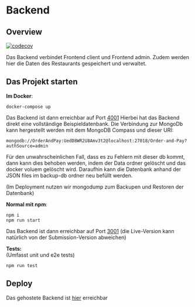 # Backend

## Overview

[![codecov](https://codecov.io/gh/dopeshot/order-and-pay-backend/branch/main/graph/badge.svg?token=RI1XZPSHEV)](https://codecov.io/gh/dopeshot/order-and-pay-backend)

Das Backend verbindet Frontend client und Frontend admin. Zudem werden hier die Daten des Restaurants gespeichert und verwaltet.

## Das Projekt starten

**Im Docker**:

    docker-compose up

Das Backend ist dann erreichbar auf Port [4001](http://localhost:4001)
Hierbei hat das Backend direkt eine vollständige Beispieldatenbank. Die Verbindung zur MongoDb kann hergestellt werden mit dem MongoDB Compass und dieser URI:

    mongodb://OrderAndPay:UedD8WR2U8Amv3t2@localhost:27018/Order-and-Pay?authSource=admin

Für den unwahrscheinlichen Fall, dass es zu Fehlern mit dieser db kommt, dann kann dies behoben werden, indem der Data ordner gelöscht und das docker voluem gelöscht wird.
Daraufhin kann die Datenbank anhand der JSON files im backup-db ordner neu befüllt werden.

(Im Deployment nutzen wir mongodump zum Backupen und Restoren der Datenbank)

**Normal mit npm**:

    npm i
    npm run start

Das Backend ist dann erreichbar auf Port [3001](http://localhost:3001)
(die Live-Version kann natürlich von der Submission-Version abweichen)

**Tests:**  
(Umfasst unit und e2e tests)

    npm run test

## Deploy

Das gehostete Backend ist [hier](https://api.dopeshot.coffee/) erreichbar
